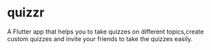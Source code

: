 # quizzr

A Flutter app that helps you to take quizzes on different topics,create custom quizzes and invite your friends to take the quizzes easily.

